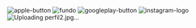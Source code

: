 ![apple-button](https://user-images.githubusercontent.com/83155787/116144293-8d4dae80-a6b2-11eb-91ef-eac2e7bec8d7.png)
![fundo](https://user-images.githubusercontent.com/83155787/116144299-8fb00880-a6b2-11eb-88c3-bfcf3c8a1cde.jpg)
![googleplay-button](https://user-images.githubusercontent.com/83155787/116144307-9179cc00-a6b2-11eb-959d-bea7982cff86.png)
![instagram-logo](https://user-images.githubusercontent.com/83155787/116144312-92aaf900-a6b2-11eb-8a67-3e397adc9632.png)
![Uploading perfil2.jpg…]()


